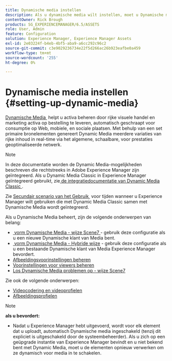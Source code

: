 ```yaml
---
title: Dynamische media instellen
description: Als u dynamische media wilt instellen, moet u Dynamische media configureren en voorinstellingen voor afbeeldingen en viewers beheren.
contentOwner: Rick Brough
products: SG_EXPERIENCEMANAGER/6.5/ASSETS
role: User, Admin
feature: Configuration
solution: Experience Manager, Experience Manager Assets
exl-id: 2e03224f-b4eb-4bf5-aba9-a6cc292c96c2
source-git-commit: c3e9029236734e22f5d266ac26b923eafbe0a459
workflow-type: tm+mt
source-wordcount: '255'
ht-degree: 0%

---
```


# Dynamische media instellen {#setting-up-dynamic-media}

[&#x200B; Dynamische Media &#x200B;](https://business.adobe.com/products/experience-manager/assets/dynamic-media.html) helpt u activa beheren door rijke visuele handel en marketing activa op bestelling te leveren, automatisch geschraapt voor consumptie op Web, mobiele, en sociale plaatsen. Met behulp van een set primaire bronelementen genereert Dynamic Media meerdere variaties van rijke inhoud in real-time via het algemene, schaalbare, voor prestaties geoptimaliseerde netwerk.

>[!NOTE]
>
>In deze documentatie worden de Dynamic Media-mogelijkheden beschreven die rechtstreeks in Adobe Experience Manager zijn geïntegreerd. Als u Dynamic Media Classic in Experience Manager geïntegreerd gebruikt, zie [&#x200B; de integratiedocumentatie van Dynamic Media Classic &#x200B;](/help/sites-administering/scene7.md).
>
>Zie [&#x200B; Secundair scenario van het Gebruik &#x200B;](/help/sites-administering/scene7.md#dual-use-scenario) voor tijden wanneer u Experience Manager wilt gebruiken die met Dynamic Media Classic samen met Dynamische Media wordt geïntegreerd.

Als u Dynamische Media beheert, zijn de volgende onderwerpen van belang:

* [&#x200B; vorm Dynamische Media - wijze Scene7 &#x200B;](config-dms7.md) - gebruik deze configuratie als u een nieuwe Dynamische klant van Media bent.
* [&#x200B; vorm Dynamische Media - Hybride wijze &#x200B;](config-dynamic.md) - gebruik deze configuratie als u een bestaande Dynamische klant van Media Experience Manager bevordert.
* [Afbeeldingsvoorinstellingen beheren](managing-image-presets.md)
* [Voorinstellingen voor viewers beheren](managing-viewer-presets.md)
* [Los Dynamische Media problemen op - wijze Scene7](troubleshoot-dms7.md)

Zie ook de volgende onderwerpen:

* [Videocodering en videoprofielen](video-profiles.md)
* [Afbeeldingsprofielen](image-profiles.md)

>[!NOTE]
>
>**als u bevordert:**
>
>* Nadat u Experience Manager hebt uitgevoerd, wordt voor elk element dat u uploadt, automatisch Dynamische media ingeschakeld (tenzij dit expliciet is uitgeschakeld door de systeembeheerder). Als u zich op een geüpgrade instantie van Experience Manager bevindt en u niet bekend bent met Dynamic Media, moet u de elementen opnieuw verwerken om ze dynamisch voor media in te schakelen.
